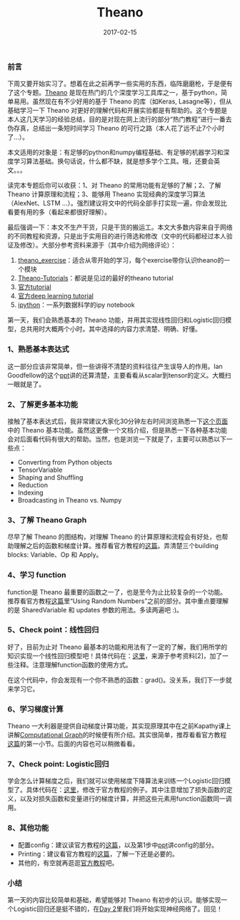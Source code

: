 ﻿---
layout: post
title: "Theano"
excerpt: "Test"
date: 2017-02-15
---

### 前言

下周又要开始实习了。想着在此之前再学一些实用的东西，临阵磨磨枪，于是便有了这个专题。[Theano](http://deeplearning.net/software/theano/) 是现在热门的几个深度学习工具库之一，基于python，简单易用。虽然现在有不少好用的基于 Theano 的库（如Keras, Lasagne等），但从基础学习一下 Theano 对更好的理解代码和开展实验都是有帮助的。这个专题是本人这几天学习的经验总结，目的是对现在网上流行的部分“热门教程”进行一番去伪存真，总结出一条短时间学习 Theano 的可行之路（本人花了远不止7个小时了...）。

本文适用的对象是：有足够的python和numpy编程基础、有足够的机器学习和深度学习算法基础。换句话说，什么都不缺，就是想多学个工具。哦，还要会英文。。。

读完本专题后你可以收获：1、对 Theano 的常用功能有足够的了解；2、了解 Theano 计算原理和流程；3、能够用 Theano 实现经典的深度学习算法（AlexNet、LSTM ...）。强烈建议将文中的代码全部手打实现一遍，你会发现比看要有用的多（看起来都很好理解）。

最后强调一下：本文不生产干货，只是干货的搬运工。本文大多数内容来自于网络的不同教程和资源，只是出于实用目的进行筛选和修改（文中的代码都经过本人验证及修改）。大部分参考资料来源于（其中介绍为网络评论）：
1. [theano_exercise](github.com/goodfeli/theano_exercises)：适合从零开始的学习，每个exercise带你认识theano的一个模块
2. [Theano-Tutorials](https://github.com/Newmu/Theano-Tutorials)：都说是见过的最好的theano tutorial
3. [官方tutorial](http://deeplearning.net/software/theano/tutorial/index.html#tutorial)
4. [官方deep learning tutorial](http://deeplearning.net/tutorial/)
5. [ipython](https://github.com/donnemartin/data-science-ipython-notebooks#deep-learning)：一系列数据科学的ipy notebook


第一天，我们会熟悉基本的 Theano 功能，并用其实现线性回归和Logistic回归模型，总共用时大概两个小时。其中选择的内容力求清楚、明确、好懂。

### 1、熟悉基本表达式
这一部分应该非常简单，但一些讲得不清楚的资料往往产生误导人的作用。Ian Goodfellow的这个[ppt](https://drive.google.com/file/d/0B64011x02sIkdDB5MmdnRnNTbWc/edit)讲的还算清楚，主要看看从scalar到tensor的定义。大概扫一眼就是了。

### 2、了解更多基本功能
接触了基本表达式后，我非常建议大家化30分钟左右时间浏览熟悉一下[这个页面](http://deeplearning.net/software/theano/library/tensor/basic.html#libdoc-basic-tensor)中的 Theano 基本功能。虽然这更像一个文档介绍，但是熟悉一下各种基本功能会对后面看代码有很大的帮助。当然，也是浏览一下就是了，主要可以熟悉以下一些点：

  - Converting from Python objects
  - TensorVariable
  - Shaping and Shuffling
  - Reduction
  - Indexing
  - Broadcasting in Theano vs. Numpy

### 3、了解 Theano Graph
尽早了解 Theano 的图结构，对理解 Theano 的计算原理和流程会有好处，也帮助理解之后的函数和梯度计算。推荐看官方教程的[这篇](http://deeplearning.net/software/theano/tutorial/symbolic_graphs.html)。弄清楚三个building blocks: Variable、Op 和 Apply。

### 4、学习 function
function是 Theano 最重要的函数之一了，也是至今为止比较复杂的一个功能。推荐看官方教程[这篇](http://deeplearning.net/software/theano/tutorial/examples.html#)里“Using Random Numbers”之前的部分。其中重点要理解的是 SharedVariable 和 updates 参数的用法。多读两遍吧 :)。

### 5、Check point：线性回归
好了，目前为止对 Theano 最基本的功能和用法有了一定的了解，我们用所学的知识实现一个线性回归模型吧！具体代码在：[这里](https://github.com/xyang35/learn_theano/blob/master/Day1/linear_regression.py)，来源于参考资料[2]，加了一些注释。注意理解function函数的使用方式。

在这个代码中，你会发现有一个你不熟悉的函数：grad()。没关系，我们下一步就来学习它。

### 6、学习梯度计算
Theano 一大利器是提供自动梯度计算功能，其实现原理其中在之前Kapathy课上讲解[Computational Graph]()的时候便有所介绍。其实很简单，推荐看看官方教程[这篇](http://deeplearning.net/software/theano/tutorial/gradients.html)的第一小节。后面的内容也可以稍微看看。

### 7、Check point: Logistic回归
学会怎么计算梯度之后，我们就可以使用梯度下降算法来训练一个Logistic回归模型了。具体代码在：[这里](https://github.com/xyang35/learn_theano/blob/master/Day1/logistic_regression.py)，修改于官方教程的例子。其中注意增加了损失函数的定义，以及对损失函数和变量进行的梯度计算，并把这些元素用function函数同一调用。

### 8、其他功能

  - 配置config：建议读官方教程的[这篇](http://deeplearning.net/software/theano/tutorial/modes.html)，以及第1步中[ppt](https://drive.google.com/file/d/0B64011x02sIkdDB5MmdnRnNTbWc/edit)讲config的部分。
  - Printing：建议看官方教程的[这篇](http://deeplearning.net/software/theano/tutorial/printing_drawing.html)，了解一下还是必要的。
  - 其他的，有空就再逛逛[官方教程](http://deeplearning.net/software/theano/tutorial/index.html#tutorial)吧。

### 小结
第一天的内容比较简单和基础，希望能够对 Theano 有初步的认识。能够实现一个Logistic回归还是挺不错的，在[Day 2]()里我们将开始实现神经网络了。回见！
